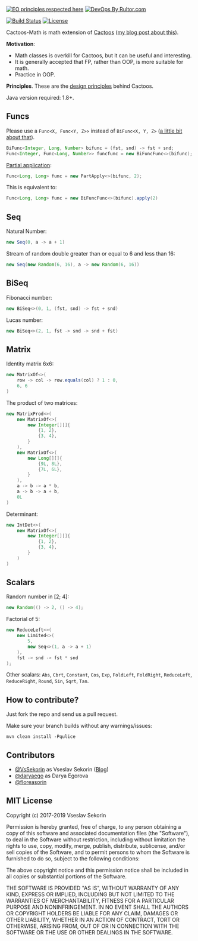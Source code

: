 [![EO principles respected here](http://www.elegantobjects.org/badge.svg)](http://www.elegantobjects.org)
[![DevOps By Rultor.com](http://www.rultor.com/b/VsSekorin/cactoos-math)](http://www.rultor.com/p/VsSekorin/cactoos-math)

[![Build Status](https://travis-ci.org/VsSekorin/cactoos-math.svg?branch=master)](https://travis-ci.org/VsSekorin/cactoos-math)
[![License](https://img.shields.io/badge/license-MIT-green.svg)](https://github.com/VsSekorin/cactoos-math/blob/master/LICENSE.txt)

Cactoos-Math is math extension of [Cactoos](https://github.com/yegor256/cactoos) ([my blog post about this](http://vssekorin.com/post/cactoos/)).

**Motivation**:

- Math classes is overkill for Cactoos, but it can be useful and interesting.
- It is generally accepted that FP, rather than OOP, is more suitable for math.
- Practice in OOP.

**Principles**.
These are the [design principles](http://www.elegantobjects.org#principles) behind Cactoos.

Java version required: 1.8+.

## Funcs

Please use a `Func<X, Func<Y, Z>>` instead of `BiFunc<X, Y, Z>` ([a little bit about that](https://github.com/google/guava/wiki/IdeaGraveyard#functionspredicates-for-n--2-inputs)).

```java
BiFunc<Integer, Long, Number> bifunc = (fst, snd) -> fst + snd;
Func<Integer, Func<Long, Number>> funcfunc = new BiFuncFunc<>(bifunc);
```

[Partial application](https://en.wikipedia.org/wiki/Partial_application):

```java
Func<Long, Long> func = new PartApply<>(bifunc, 2);
```
This is equivalent to:
```java
Func<Long, Long> func = new BiFuncFunc<>(bifunc).apply(2)
```

## Seq

Natural Number:
```java
new Seq(0, a -> a + 1)
```
Stream of random double greater than or equal to 6 and less than 16:
```java
new Seq(new Random(6, 16), a -> new Random(6, 16))
```

## BiSeq

Fibonacci number:
```java
new BiSeq<>(0, 1, (fst, snd) -> fst + snd)
```

Lucas number:
```java
new BiSeq<>(2, 1, fst -> snd -> snd + fst)
```

## Matrix

Identity matrix 6x6:

```java
new MatrixOf<>(
    row -> col -> row.equals(col) ? 1 : 0,
    6, 6
)
```

The product of two matrices:

```java
new MatrixProd<>(
    new MatrixOf<>(
        new Integer[][]{
            {1, 2},
            {3, 4},
        }
    ),
    new MatrixOf<>(
        new Long[][]{
            {9L, 8L},
            {7L, 6L},
        }
    ),
    a -> b -> a * b,
    a -> b -> a + b,
    0L
)
```

Determinant:

```java
new IntDet<>(
    new MatrixOf<>(
        new Integer[][]{
            {1, 2},
            {3, 4},
        }
    )
)
```

## Scalars

Random number in [2; 4]:
```java
new Random(() -> 2, () -> 4);
```

Factorial of 5:

```java
new ReduceLeft<>(
    new Limited<>(
        5,
        new Seq<>(1, a -> a + 1)
    ),
    fst -> snd -> fst * snd
);
```

Other scalars: `Abs`, `Cbrt`, `Constant`, `Cos`, `Exp`, `FoldLeft`, `FoldRight`, `ReduceLeft`, `ReduceRight`, `Round`, `Sin`, `Sqrt`, `Tan`.

## How to contribute?

Just fork the repo and send us a pull request.

Make sure your branch builds without any warnings/issues:

```
mvn clean install -Pqulice
```

## Contributors

  - [@VsSekorin](https://github.com/VsSekorin) as Vseslav Sekorin ([Blog](http://vssekorin.com))
  - [@daryaego](https://github.com/daryaego) as Darya Egorova
  - [@floreasorin](https://github.com/floreasorin)

## MIT License

Copyright (c) 2017-2019 Vseslav Sekorin

Permission is hereby granted, free of charge, to any person obtaining a copy
of this software and associated documentation files (the "Software"), to deal
in the Software without restriction, including without limitation the rights
to use, copy, modify, merge, publish, distribute, sublicense, and/or sell
copies of the Software, and to permit persons to whom the Software is
furnished to do so, subject to the following conditions:

The above copyright notice and this permission notice shall be included in all
copies or substantial portions of the Software.

THE SOFTWARE IS PROVIDED "AS IS", WITHOUT WARRANTY OF ANY KIND, EXPRESS OR
IMPLIED, INCLUDING BUT NOT LIMITED TO THE WARRANTIES OF MERCHANTABILITY,
FITNESS FOR A PARTICULAR PURPOSE AND NONINFRINGEMENT. IN NO EVENT SHALL THE
AUTHORS OR COPYRIGHT HOLDERS BE LIABLE FOR ANY CLAIM, DAMAGES OR OTHER
LIABILITY, WHETHER IN AN ACTION OF CONTRACT, TORT OR OTHERWISE, ARISING FROM,
OUT OF OR IN CONNECTION WITH THE SOFTWARE OR THE USE OR OTHER DEALINGS IN THE
SOFTWARE.

